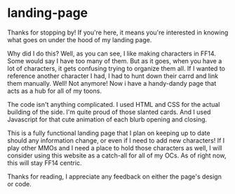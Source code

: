 # landing-page
Thanks for stopping by! If you're here, it means you're interested in knowing what goes on under the hood of my landing page.

Why did I do this? Well, as you can see, I like making characters in FF14. Some would say I have too many of them. But as it goes, when you have a lot of characters, it gets confusing trying to organize them all. If I wanted to reference another character I had, I had to hunt down their carrd and link them manually. Well! Not anymore! Now i have a handy-dandy page that acts as a hub for all of my toons.

The code isn't anything complicated. I used HTML and CSS for the actual building of the side. I'm quite proud of those slanted cards. And I used Javascript for that cute animation of each blurb opening and closing. 

This is a fully functional landing page that I plan on keeping up to date should any information change, or even if I need to add new characters! If I play other MMOs and I need a place to hold those characters as well, I will consider using this website as a catch-all for all of my OCs. As of right now, this will stay  FF14 centric.

Thanks for reading, I appreciate any feedback on either the page's design or code.
